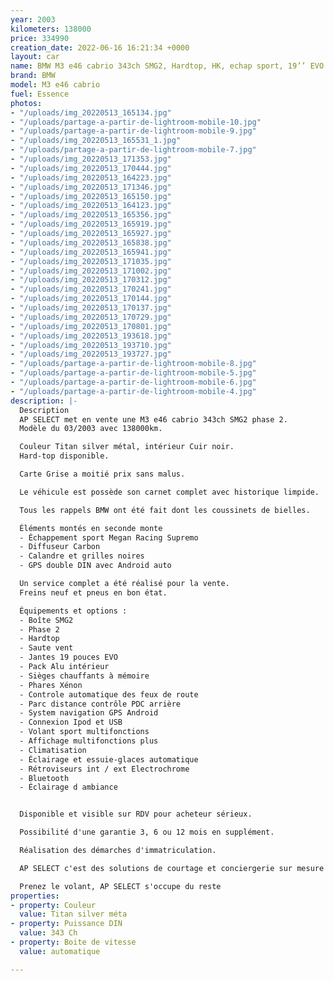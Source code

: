 ```yaml
---
year: 2003
kilometers: 138000
price: 334990
creation_date: 2022-06-16 16:21:34 +0000
layout: car
name: BMW M3 e46 cabrio 343ch SMG2, Hardtop, HK, echap sport, 19’’ EVO
brand: BMW
model: M3 e46 cabrio
fuel: Essence
photos:
- "/uploads/img_20220513_165134.jpg"
- "/uploads/partage-a-partir-de-lightroom-mobile-10.jpg"
- "/uploads/partage-a-partir-de-lightroom-mobile-9.jpg"
- "/uploads/img_20220513_165531_1.jpg"
- "/uploads/partage-a-partir-de-lightroom-mobile-7.jpg"
- "/uploads/img_20220513_171353.jpg"
- "/uploads/img_20220513_170444.jpg"
- "/uploads/img_20220513_164223.jpg"
- "/uploads/img_20220513_171346.jpg"
- "/uploads/img_20220513_165150.jpg"
- "/uploads/img_20220513_164123.jpg"
- "/uploads/img_20220513_165356.jpg"
- "/uploads/img_20220513_165919.jpg"
- "/uploads/img_20220513_165927.jpg"
- "/uploads/img_20220513_165838.jpg"
- "/uploads/img_20220513_165941.jpg"
- "/uploads/img_20220513_171035.jpg"
- "/uploads/img_20220513_171002.jpg"
- "/uploads/img_20220513_170312.jpg"
- "/uploads/img_20220513_170241.jpg"
- "/uploads/img_20220513_170144.jpg"
- "/uploads/img_20220513_170137.jpg"
- "/uploads/img_20220513_170729.jpg"
- "/uploads/img_20220513_170801.jpg"
- "/uploads/img_20220513_193618.jpg"
- "/uploads/img_20220513_193710.jpg"
- "/uploads/img_20220513_193727.jpg"
- "/uploads/partage-a-partir-de-lightroom-mobile-8.jpg"
- "/uploads/partage-a-partir-de-lightroom-mobile-5.jpg"
- "/uploads/partage-a-partir-de-lightroom-mobile-6.jpg"
- "/uploads/partage-a-partir-de-lightroom-mobile-4.jpg"
description: |-
  Description
  AP SELECT met en vente une M3 e46 cabrio 343ch SMG2 phase 2.
  Modèle du 03/2003 avec 138000km.

  Couleur Titan silver métal, intérieur Cuir noir.
  Hard-top disponible.

  Carte Grise a moitié prix sans malus.

  Le véhicule est possède son carnet complet avec historique limpide.

  Tous les rappels BMW ont été fait dont les coussinets de bielles.

  Éléments montés en seconde monte
  - Échappement sport Megan Racing Supremo
  - Diffuseur Carbon
  - Calandre et grilles noires
  - GPS double DIN avec Android auto

  Un service complet a été réalisé pour la vente.
  Freins neuf et pneus en bon état.

  Équipements et options :
  - Boîte SMG2
  - Phase 2
  - Hardtop
  - Saute vent
  - Jantes 19 pouces EVO
  - Pack Alu intérieur
  - Sièges chauffants à mémoire
  - Phares Xénon
  - Controle automatique des feux de route
  - Parc distance contrôle PDC arrière
  - System navigation GPS Android
  - Connexion Ipod et USB
  - Volant sport multifonctions
  - Affichage multifonctions plus
  - Climatisation
  - Éclairage et essuie-glaces automatique
  - Rétroviseurs int / ext Electrochrome
  - Bluetooth
  - Éclairage d ambiance


  Disponible et visible sur RDV pour acheteur sérieux.

  Possibilité d'une garantie 3, 6 ou 12 mois en supplément.

  Réalisation des démarches d'immatriculation.

  AP SELECT c'est des solutions de courtage et conciergerie sur mesure pour profiter librement de sa passion et de son patrimoine.

  Prenez le volant, AP SELECT s'occupe du reste
properties:
- property: Couleur
  value: Titan silver méta
- property: Puissance DIN
  value: 343 Ch
- property: Boite de vitesse
  value: automatique

---
```

